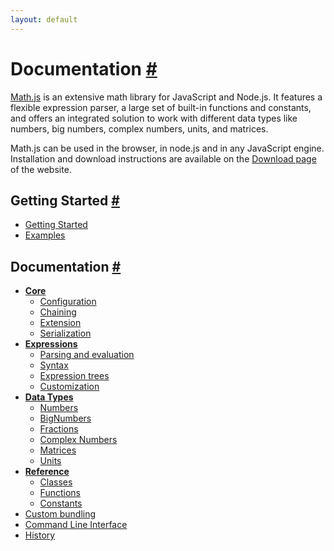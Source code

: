 ```yaml
---
layout: default
---
```


<h1 id="documentation">Documentation <a href="#documentation" title="Permalink">#</a></h1>

[Math.js](http://mathjs.org) is an extensive math library for JavaScript and Node.js.
It features a flexible expression parser, a large set of built-in functions and constants,
and offers an integrated solution to work with different data types like numbers,
big numbers, complex numbers, units, and matrices.

Math.js can be used in the browser, in node.js and in any JavaScript engine. Installation and download instructions are available on the [Download page](http://mathjs.org/download.html) of the website.

<h2 id="getting-started">Getting Started <a href="#getting-started" title="Permalink">#</a></h2>

- [Getting Started](getting_started.html)
- [Examples](http://mathjs.org/examples/index.html)

<h2 id="documentation">Documentation <a href="#documentation" title="Permalink">#</a></h2>

- **[Core](core/index.html)**
  - [Configuration](core/configuration.html)
  - [Chaining](core/chaining.html)
  - [Extension](core/extension.html)
  - [Serialization](core/serialization.html)
- **[Expressions](expressions/index.html)**
  - [Parsing and evaluation](expressions/parsing.html)
  - [Syntax](expressions/syntax.html)
  - [Expression trees](expressions/expression_trees.html)
  - [Customization](expressions/customization.html)
- **[Data Types](datatypes/index.html)**
  - [Numbers](datatypes/numbers.html)
  - [BigNumbers](datatypes/bignumbers.html)
  - [Fractions](datatypes/fractions.html)
  - [Complex Numbers](datatypes/complex_numbers.html)
  - [Matrices](datatypes/matrices.html)
  - [Units](datatypes/units.html)
- **[Reference](reference/index.html)**
  - [Classes](reference/classes.html)
  - [Functions](reference/functions.html)
  - [Constants](reference/constants.html)
- [Custom bundling](custom_bundling.html)
- [Command Line Interface](command_line_interface.html)
- [History](../history.html)
